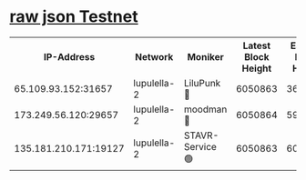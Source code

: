 [raw json Testnet](https://rpc-check.jaclalt.stavr.tech/jaclalt/rpc-jaclalt-result.json)
=

<table><tr><th>IP-Address</th><th>Network</th><th>Moniker</th><th>Latest Block Height</th><th>Earliest Block Height</th><th>Catching Up</th><th>Tx Index</th><th>Voting Power</th><th>Scan Time</th></tr><tr><td>65.109.93.152:31657</td><td>lupulella-2</td><td>LiluPunk 🔴</td><td>6050863</td><td>3688866</td><td>False</td><td>on</td><td>685133</td><td>2024-01-05T04:46:15.992059019UTC</td></tr><tr><td>173.249.56.120:29657</td><td>lupulella-2</td><td>moodman 🔴</td><td>6050864</td><td>5950864</td><td>False</td><td>off</td><td>769094</td><td>2024-01-05T04:46:22.581113406UTC</td></tr><tr><td>135.181.210.171:19127</td><td>lupulella-2</td><td>STAVR-Service 🟢</td><td>6050863</td><td>6048801</td><td>False</td><td>on</td><td>0</td><td>2024-01-05T04:46:15.619586921UTC</td></tr></table>
